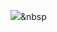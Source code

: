 <img src="https://img.shields.io/badge/#E34F26?style=flat-square&logo=html&logoColor=red"/></a>&nbsp 

